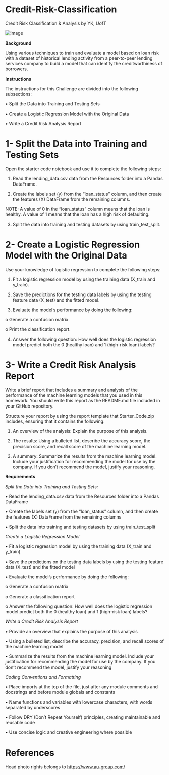 # Credit-Risk-Classification

Credit Risk Classification & Analysis by YK, UofT

![image](https://github.com/YargKlnc/credit-risk-classification/assets/142269763/b5c1216e-3aba-4ad6-a568-9e3a766ba089)


**Background**

Using various techniques to train and evaluate a model based on loan risk with a dataset of historical lending activity from a peer-to-peer lending services company to build a model that can identify the creditworthiness of borrowers.


**Instructions**

The instructions for this Challenge are divided into the following subsections:

•	Split the Data into Training and Testing Sets

•	Create a Logistic Regression Model with the Original Data

•	Write a Credit Risk Analysis Report


# 1- Split the Data into Training and Testing Sets


Open the starter code notebook and use it to complete the following steps:


1.	Read the lending_data.csv data from the Resources folder into a Pandas DataFrame.
  

2.  Create the labels set (y) from the “loan_status” column, and then create the features (X) DataFrame from the remaining columns.
   

NOTE: A value of 0 in the “loan_status” column means that the loan is healthy. A value of 1 means that the loan has a high risk of defaulting.


3.	Split the data into training and testing datasets by using train_test_split.


# 2- Create a Logistic Regression Model with the Original Data

Use your knowledge of logistic regression to complete the following steps:

1.	Fit a logistic regression model by using the training data (X_train and y_train).

2.	Save the predictions for the testing data labels by using the testing feature data (X_test) and the fitted model.

3.	Evaluate the model’s performance by doing the following:

  o	Generate a confusion matrix.

  o	Print the classification report.

4.	Answer the following question: How well does the logistic regression model predict both the 0 (healthy loan) and 1 (high-risk loan) labels?


# 3- Write a Credit Risk Analysis Report


Write a brief report that includes a summary and analysis of the performance of the machine learning models that you used in this homework. You should write this report as the README.md file included in your GitHub repository.


Structure your report by using the report template that Starter_Code.zip includes, ensuring that it contains the following:

1.	An overview of the analysis: Explain the purpose of this analysis.

2.	The results: Using a bulleted list, describe the accuracy score, the precision score, and recall score of the machine learning model.

3.	A summary: Summarize the results from the machine learning model. Include your justification for recommending the model for use by the company. If you don’t recommend the model, justify your reasoning.


**Requirements**


*Split the Data into Training and Testing Sets:*

•	Read the lending_data.csv data from the Resources folder into a Pandas DataFrame

•	Create the labels set (y) from the “loan_status” column, and then create the features (X) DataFrame from the remaining columns

•	Split the data into training and testing datasets by using train_test_split


*Create a Logistic Regression Model*

•	Fit a logistic regression model by using the training data (X_train and y_train)

•	Save the predictions on the testing data labels by using the testing feature data (X_test) and the fitted model

•	Evaluate the model’s performance by doing the following:

  o	Generate a confusion matrix

  o	Generate a classification report

  o	Answer the following question: How well does the logistic regression model predict both the 0 (healthy loan) and 1 (high-risk loan) labels?


*Write a Credit Risk Analysis Report*

•	Provide an overview that explains the purpose of this analysis

•	Using a bulleted list, describe the accuracy, precision, and recall scores of the machine learning model

•	Summarize the results from the machine learning model. Include your justification for recommending the model for use by the company. If you don’t recommend the model, justify your reasoning


*Coding Conventions and Formatting*

•	Place imports at the top of the file, just after any module comments and docstrings and before module globals and constants

•	Name functions and variables with lowercase characters, with words separated by underscores

•	Follow DRY (Don’t Repeat Yourself) principles, creating maintainable and reusable code

•	Use concise logic and creative engineering where possible


# References

Head photo rights belongs to https://www.au-group.com/



